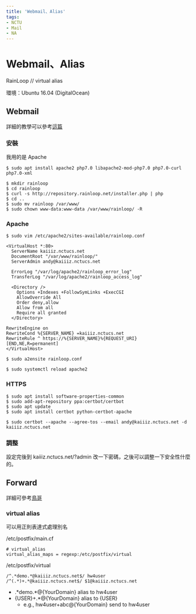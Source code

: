 ```yaml
---
title: 'Webmail、Alias'
tags:
- NCTU
- Mail
- NA
---
```


# Webmail、Alias

RainLoop // virtual alias

環境：Ubuntu 16.04 (DigitalOcean)

## Webmail

詳細的教學可以參考[這篇](https://www.linuxbabe.com/mail-server/install-rainloop-webmail-ubuntu-16-04)

### 安裝

我用的是 Apache

```shell
$ sudo apt install apache2 php7.0 libapache2-mod-php7.0 php7.0-curl php7.0-xml
```

```shell
$ mkdir rainloop
$ cd rainloop
$ curl -s http://repository.rainloop.net/installer.php | php
$ cd ..
$ sudo mv rainloop /var/www/
$ sudo chown www-data:www-data /var/www/rainloop/ -R
```

### Apache

```shell
$ sudo vim /etc/apache2/sites-available/rainloop.conf
```

```
<VirtualHost *:80>
  ServerName kaiiiz.nctucs.net
  DocumentRoot "/var/www/rainloop/"
  ServerAdmin andy@kaiiiz.nctucs.net

  ErrorLog "/var/log/apache2/rainloop_error_log"
  TransferLog "/var/log/apache2/rainloop_access_log"

  <Directory />
    Options +Indexes +FollowSymLinks +ExecCGI
    AllowOverride All
    Order deny,allow
    Allow from all
    Require all granted
  </Directory>

RewriteEngine on
RewriteCond %{SERVER_NAME} =kaiiiz.nctucs.net
RewriteRule ^ https://%{SERVER_NAME}%{REQUEST_URI} [END,NE,R=permanent]
</VirtualHost>
```

```shell
$ sudo a2ensite rainloop.conf
```

```shell
$ sudo systemctl reload apache2
```

### HTTPS

```shell
$ sudo apt install software-properties-common
$ sudo add-apt-repository ppa:certbot/certbot
$ sudo apt update
$ sudo apt install certbot python-certbot-apache
```

```shell
$ sudo certbot --apache --agree-tos --email andy@kaiiiz.nctucs.net -d kaiiiz.nctucs.net
```

### 調整

設定完後到 kaiiiz.nctucs.net/?admin 改一下密碼，之後可以調整一下安全性什麼的。

## Forward

詳細可參考[鳥哥](http://linux.vbird.org/linux_server/0380mail.php#postfix_alias)

### virtual alias

可以用正則表達式處理別名

/etc/postfix/main.cf

```
# virtual_alias
virtual_alias_maps = regexp:/etc/postfix/virtual
```

/etc/postfix/virtual

```
/^.*demo.*@kaiiiz.nctucs.net$/ hw4user
/^(.*)+.*@kaiiiz.nctucs.net$/ $1@kaiiiz.nctucs.net
```

* .\*demo.\*@{YourDomain} alias to hw4user
* {USER}+.*@{YourDomain} alias to {USER}
  * e.g., hw4user+abc@{YourDomain} send to hw4user
